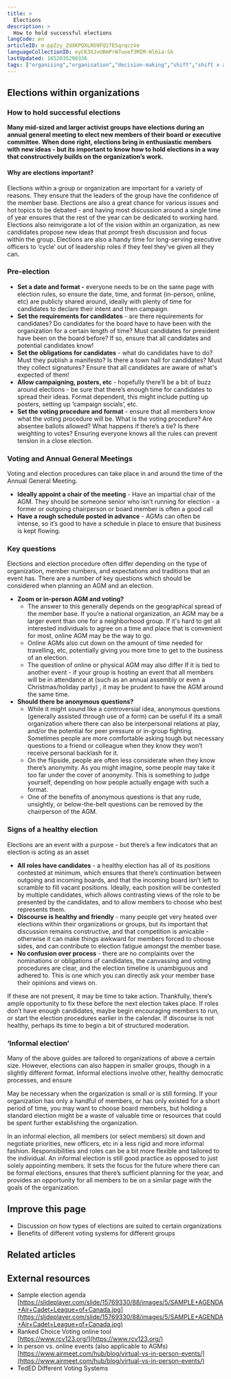 ```yaml
---
title: >
  Elections
description: >
  How to hold successful elections
langCode: en
articleID: m-ppZzy_ZdXKPQXLRO9FQ1fESqrqczVe
languageCollectionID: eyCK3XJvURmPrW7uoef3MIM-Hl6ia-Sk
lastUpdated: 1652035290336
tags: ["organising","organisation","decision-making","shift","shift x activist handbook","decisions"]
---
```


## **Elections within organizations**

### **How to hold successful elections**

**Many mid-sized and larger activist groups have elections during an annual general meeting to elect new members of their board or executive committee. When done right, elections bring in enthusiastic members with new ideas - but its important to know how to hold elections in a way that constructively builds on the organization’s work.**

#### **Why are elections important?**

Elections within a group or organization are important for a variety of reasons. They ensure that the leaders of the group have the confidence of the member base. Elections are also a great chance for various issues and hot topics to be debated - and having most discussion around a single time of year ensures that the rest of the year can be dedicated to working hard. Elections also reinvigorate a lot of the vision within an organization, as new candidates propose new ideas that prompt fresh discussion and focus within the group. Elections are also a handy time for long-serving executive officers to ‘cycle’ out of leadership roles if they feel they’ve given all they can.

### **Pre-election**

-   **Set a date and format -** everyone needs to be on the same page with election rules, so ensure the date, time, and format (in-person, online, etc) are publicly shared around, ideally with plenty of time for candidates to declare their intent and then campaign.
-   **Set the requirements for candidates** \- are there requirements for candidates? Do candidates for the board have to have been with the organization for a certain length of time? Must candidates for president have been on the board before? If so, ensure that all candidates and potential candidates know!
-   **Set the obligations for candidates** \- what do candidates have to do? Must they publish a manifesto? Is there a town hall for candidates? Must they collect signatures? Ensure that all candidates are aware of what's expected of them!
-   **Allow campaigning, posters, etc** \- hopefully there’ll be a bit of buzz around elections - be sure that there’s enough time for candidates to spread their ideas. Format dependent, this might include putting up posters, setting up ‘campaign socials’, etc.
-   **Set the voting procedure and format** \- ensure that all members know what the voting procedure will be. What is the voting procedure? Are absentee ballots allowed? What happens if there’s a tie? Is there weighting to votes? Ensuring everyone knows all the rules can prevent tension in a close election.

### **Voting and Annual General Meetings**

Voting and election procedures can take place in and around the time of the Annual General Meeting.

-   **Ideally appoint a chair of the meeting** \- Have an impartial chair of the AGM. They should be someone senior who isn’t running for election - a former or outgoing chairperson or board member is often a good call
-   **Have a rough schedule posted in advance** \- AGMs can often be intense, so it’s good to have a schedule in place to ensure that business is kept flowing.

### **Key questions**

Elections and election procedure often differ depending on the type of organization, member numbers, and expectations and traditions that an event has. There are a number of key questions which should be considered when planning an AGM and an election.

  
  

-   **Zoom or in-person AGM and voting?**
    -   The answer to this generally depends on the geographical spread of the member base. If you’re a national organization, an AGM may be a larger event than one for a neighborhood group. If it's hard to get all interested individuals to agree on a time and place that is convenient for most, online AGM may be the way to go.
    -   Online AGMs also cut down on the amount of time needed for travelling, etc, potentially giving you more time to get to the business of an election.
    -   The question of online or physical AGM may also differ If it is tied to another event - if your group is hosting an event that all members will be in attendance at (such as an annual assembly or even a Christmas/holiday party) , it may be prudent to have the AGM around the same time.
-   **Should there be anonymous questions?**
    -   While it might sound like a controversial idea, anonymous questions (generally assisted through use of a form) can be useful if its a small organization where there can also be interpersonal relations at play, and/or the potential for peer pressure or in-group fighting. Sometimes people are more comfortable asking tough but necessary questions to a friend or colleague when they know they won’t receive personal backlash for it.
    -   On the flipside, people are often less considerate when they know there’s anonymity. As you might imagine, some people may take it too far under the cover of anonymity. This is something to judge yourself, depending on how people actually engage with such a format.
    -   One of the benefits of anonymous questions is that any rude, unsightly, or below-the-belt questions can be removed by the chairperson of the AGM.

### **Signs of a healthy election**

Elections are an event with a purpose - but there’s a few indicators that an election is acting as an asset

-   **All roles have candidates** - a healthy election has all of its positions contested at minimum, which ensures that there’s continuation between outgoing and incoming boards, and that the incoming board isn’t left to scramble to fill vacant positions. Ideally, each position will be contested by multiple candidates, which allows contrasting views of the role to be presented by the candidates, and to allow members to choose who best represents them.
-   **Discourse is healthy and friendly** - many people get very heated over elections within their organizations or groups, but its important that discussion remains constructive, and that competition is amicable - otherwise it can make things awkward for members forced to choose sides, and can contribute to election fatigue amongst the member base.
-   **No confusion over process** \- there are no complaints over the nominations or obligations of candidates, the canvassing and voting procedures are clear, and the election timeline is unambiguous and adhered to. This is one which you can directly ask your member base their opinions and views on.

If these are not present, it may be time to take action. Thankfully, there’s ample opportunity to fix these before the next election takes place. If roles don’t have enough candidates, maybe begin encouraging members to run, or start the election procedures earlier in the calendar. If discourse is not healthy, perhaps its time to begin a bit of structured moderation.

### **‘Informal election’**

Many of the above guides are tailored to organizations of above a certain size. However, elections can also happen in smaller groups, though in a slightly different format. Informal elections involve other, healthy democratic processes, and ensure

May be necessary when the organization is small or is still forming. If your organization has only a handful of members, or has only existed for a short period of time, you may want to choose board members, but holding a standard election might be a waste of valuable time or resources that could be spent further establishing the organization.

In an informal election, all members (or select members) sit down and negotiate priorities, new officers, etc in a less rigid and more informal fashion. Responsibilities and roles can be a bit more flexible and tailored to the individual. An informal election is still good practice as opposed to just solely appointing members. It sets the focus for the future where there can be formal elections, ensures that there’s sufficient planning for the year, and provides an opportunity for all members to be on a similar page with the goals of the organization.

## **Improve this page**

-   Discussion on how types of elections are suited to certain organizations
-   Benefits of different voting systems for different groups

## **Related articles**

<div></div>

## **External resources**

-   Sample election agenda  
    [https://slideplayer.com/slide/15769330/88/images/5/SAMPLE+AGENDA+Air+Cadet+League+of+Canada.jpg](https://slideplayer.com/slide/15769330/88/images/5/SAMPLE+AGENDA+Air+Cadet+League+of+Canada.jpg)
-   Ranked Choice Voting online tool  
    [https://www.rcv123.org/](https://www.rcv123.org/)
-   In person vs. online events (also applicable to AGMs)  
    [https://www.airmeet.com/hub/blog/virtual-vs-in-person-events/](https://www.airmeet.com/hub/blog/virtual-vs-in-person-events/)
-   TedED Different Voting Systems